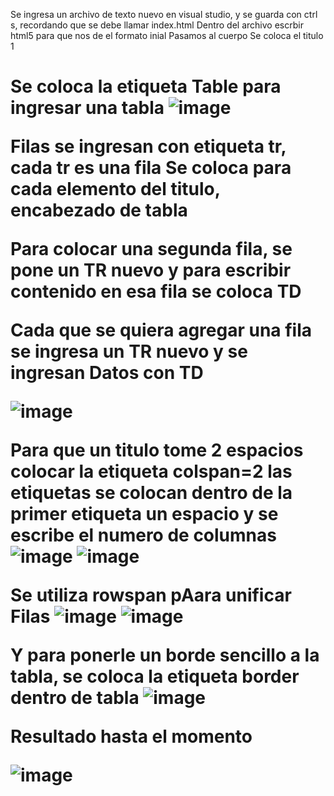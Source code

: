 Se ingresa un archivo de texto nuevo en visual studio, y se guarda con ctrl s, recordando que se debe llamar index.html
Dentro del archivo escrbir html5 para que nos de el formato inial
Pasamos al cuerpo
Se coloca el titulo 1 <h1>
 Se coloca la etiqueta Table para ingresar una tabla
![image](https://user-images.githubusercontent.com/113804528/202874080-356d8ce6-49b7-4a14-82fd-90efcfe97f77.png)

  
Filas se ingresan con etiqueta tr, cada tr es una fila
Se coloca <th> para cada elemento del titulo, encabezado de tabla
  
  Para colocar una segunda fila, se pone un TR nuevo
  y para escribir contenido en esa fila se coloca TD
  
  Cada que se quiera agregar una fila se ingresa un TR nuevo y se ingresan Datos con TD
  
  ![image](https://user-images.githubusercontent.com/113804528/202874046-5c15c2be-7137-471c-bd31-315a0aa26745.png)

  
  Para que un titulo tome 2 espacios colocar la etiqueta colspan=2 las etiquetas se colocan dentro de la primer etiqueta un espacio y se escribe el numero de columnas
  ![image](https://user-images.githubusercontent.com/113804528/202873704-69b52172-30f5-47f9-bb94-ea5c2b9c4779.png)
  ![image](https://user-images.githubusercontent.com/113804528/202874013-19f26d81-02ff-4fba-9005-635d4d6d383c.png)


  Se utiliza rowspan pAara unificar Filas
  ![image](https://user-images.githubusercontent.com/113804528/202874004-43391ec2-1ac1-4838-8169-760ea73fb471.png)
![image](https://user-images.githubusercontent.com/113804528/202874018-b867251d-4435-4b07-94fc-5a4e1be6a817.png)

Y para ponerle un borde sencillo a la tabla, se coloca la etiqueta border dentro de tabla
  ![image](https://user-images.githubusercontent.com/113804528/202874138-f804060c-1813-4005-8843-4d6f184c024f.png)

  Resultado hasta el momento
  
  ![image](https://user-images.githubusercontent.com/113804528/202874147-f6408985-f7be-42d3-96db-2d4441cff0d8.png)

  
  
  
  
  
  
